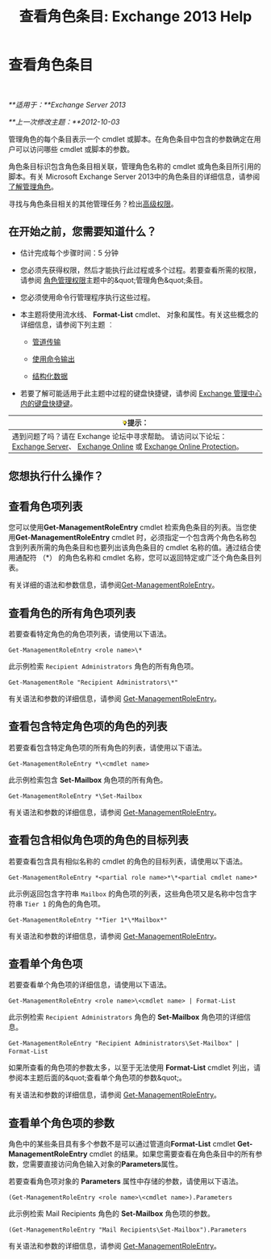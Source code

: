 ﻿---
title: '查看角色条目: Exchange 2013 Help'
TOCTitle: 查看角色条目
ms:assetid: d9bb0d14-db59-456c-8f50-a8d7f7323df9
ms:mtpsurl: https://technet.microsoft.com/zh-cn/library/Dd351179(v=EXCHG.150)
ms:contentKeyID: 50491659
ms.date: 05/21/2018
mtps_version: v=EXCHG.150
ms.translationtype: MT
---

# 查看角色条目

 

_**适用于：**Exchange Server 2013_

_**上一次修改主题：**2012-10-03_

管理角色的每个条目表示一个 cmdlet 或脚本。在角色条目中包含的参数确定在用户可以访问哪些 cmdlet 或脚本的参数。

角色条目标识包含角色条目相关联，管理角色名称的 cmdlet 或角色条目所引用的脚本。有关 Microsoft Exchange Server 2013中的角色条目的详细信息，请参阅[了解管理角色](understanding-management-roles-exchange-2013-help.md)。

寻找与角色条目相关的其他管理任务？检出[高级权限](advanced-permissions-exchange-2013-help.md)。

## 在开始之前，您需要知道什么？

  - 估计完成每个步骤时间：5 分钟

  - 您必须先获得权限，然后才能执行此过程或多个过程。若要查看所需的权限，请参阅 [角色管理权限](role-management-permissions-exchange-2013-help.md)主题中的\&quot;管理角色\&quot;条目。

  - 您必须使用命令行管理程序执行这些过程。

  - 本主题将使用流水线、 **Format-List** cmdlet、 对象和属性。有关这些概念的详细信息，请参阅下列主题 ︰
    
      - [管道传输](https://technet.microsoft.com/zh-cn/library/aa998260\(v=exchg.150\))
    
      - [使用命令输出](working-with-command-output-exchange-2013-help.md)
    
      - [结构化数据](https://technet.microsoft.com/zh-cn/library/aa996386\(v=exchg.150\))

  - 若要了解可能适用于此主题中过程的键盘快捷键，请参阅 [Exchange 管理中心内的键盘快捷键](keyboard-shortcuts-in-the-exchange-admin-center-exchange-online-protection-help.md)。

<table>
<thead>
<tr class="header">
<th><img src="images/Bb124558.tip(EXCHG.150).gif" title="提示" alt="提示" />提示：</th>
</tr>
</thead>
<tbody>
<tr class="odd">
<td>遇到问题了吗？请在 Exchange 论坛中寻求帮助。 请访问以下论坛：<a href="https://go.microsoft.com/fwlink/p/?linkid=60612">Exchange Server</a>、 <a href="https://go.microsoft.com/fwlink/p/?linkid=267542">Exchange Online</a> 或 <a href="https://go.microsoft.com/fwlink/p/?linkid=285351">Exchange Online Protection</a>。</td>
</tr>
</tbody>
</table>


## 您想执行什么操作？

## 查看角色项列表

您可以使用**Get-ManagementRoleEntry** cmdlet 检索角色条目的列表。当您使用**Get-ManagementRoleEntry** cmdlet 时，必须指定一个包含两个角色名称包含到列表所需的角色条目和也要列出该角色条目的 cmdlet 名称的值。通过结合使用通配符 （\*） 的角色名称和 cmdlet 名称，您可以返回特定或广泛个角色条目列表。

有关详细的语法和参数信息，请参阅[Get-ManagementRoleEntry](https://technet.microsoft.com/zh-cn/library/dd335210\(v=exchg.150\))。

## 查看角色的所有角色项列表

若要查看特定角色的角色项列表，请使用以下语法。

    Get-ManagementRoleEntry <role name>\*

此示例检索 `Recipient Administrators` 角色的所有角色项。

    Get-ManagementRole "Recipient Administrators\*"

有关语法和参数的详细信息，请参阅 [Get-ManagementRoleEntry](https://technet.microsoft.com/zh-cn/library/dd335210\(v=exchg.150\))。

## 查看包含特定角色项的角色的列表

若要查看包含特定角色项的所有角色的列表，请使用以下语法。

    Get-ManagementRoleEntry *\<cmdlet name>

此示例检索包含 **Set-Mailbox** 角色项的所有角色。

    Get-ManagementRoleEntry *\Set-Mailbox

有关语法和参数的详细信息，请参阅 [Get-ManagementRoleEntry](https://technet.microsoft.com/zh-cn/library/dd335210\(v=exchg.150\))。

## 查看包含相似角色项的角色的目标列表

若要查看包含具有相似名称的 cmdlet 的角色的目标列表，请使用以下语法。

    Get-ManagementRoleEntry *<partial role name>*\*<partial cmdlet name>*

此示例返回包含字符串 `Mailbox` 的角色项的列表，这些角色项又是名称中包含字符串 `Tier 1` 的角色的角色项。

    Get-ManagementRoleEntry "*Tier 1*\*Mailbox*"

有关语法和参数的详细信息，请参阅 [Get-ManagementRoleEntry](https://technet.microsoft.com/zh-cn/library/dd335210\(v=exchg.150\))。

## 查看单个角色项

若要查看单个角色项的详细信息，请使用以下语法。

    Get-ManagementRoleEntry <role name>\<cmdlet name> | Format-List

此示例检索 `Recipient Administrators` 角色的 **Set-Mailbox** 角色项的详细信息。

    Get-ManagementRoleEntry "Recipient Administrators\Set-Mailbox" | Format-List

如果所查看的角色项的参数太多，以至于无法使用 **Format-List** cmdlet 列出，请参阅本主题后面的\&quot;查看单个角色项的参数\&quot;。

有关语法和参数的详细信息，请参阅 [Get-ManagementRoleEntry](https://technet.microsoft.com/zh-cn/library/dd335210\(v=exchg.150\))。

## 查看单个角色项的参数

角色中的某些条目具有多个参数不是可以通过管道向**Format-List** cmdlet **Get-ManagementRoleEntry** cmdlet 的结果。如果您需要查看在角色条目中的所有参数，您需要直接访问角色输入对象的**Parameters**属性。

若要查看角色项对象的 **Parameters** 属性中存储的参数，请使用以下语法。

    (Get-ManagementRoleEntry <role name>\<cmdlet name>).Parameters

此示例检索 Mail Recipients 角色的 **Set-Mailbox** 角色项的参数。

    (Get-ManagementRoleEntry "Mail Recipients\Set-Mailbox").Parameters

有关语法和参数的详细信息，请参阅 [Get-ManagementRoleEntry](https://technet.microsoft.com/zh-cn/library/dd335210\(v=exchg.150\))。

